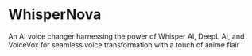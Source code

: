 # WhisperNova
An AI voice changer harnessing the power of Whisper AI, DeepL AI, and VoiceVox for seamless voice transformation with a touch of anime flair
